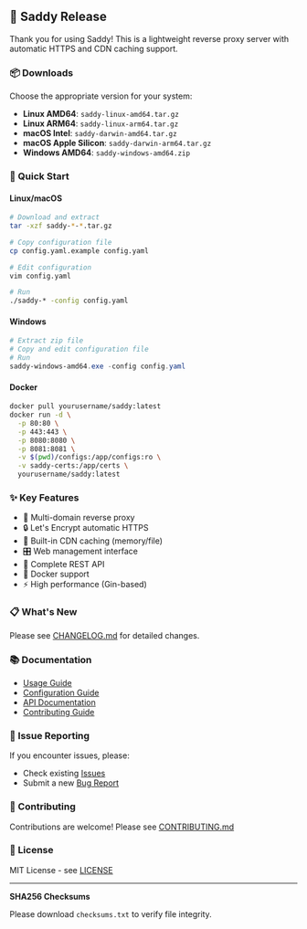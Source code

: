 ## 🎉 Saddy Release

Thank you for using Saddy! This is a lightweight reverse proxy server with automatic HTTPS and CDN caching support.

### 📦 Downloads

Choose the appropriate version for your system:

- **Linux AMD64**: `saddy-linux-amd64.tar.gz`
- **Linux ARM64**: `saddy-linux-arm64.tar.gz`
- **macOS Intel**: `saddy-darwin-amd64.tar.gz`
- **macOS Apple Silicon**: `saddy-darwin-arm64.tar.gz`
- **Windows AMD64**: `saddy-windows-amd64.zip`

### 🚀 Quick Start

#### Linux/macOS

```bash
# Download and extract
tar -xzf saddy-*-*.tar.gz

# Copy configuration file
cp config.yaml.example config.yaml

# Edit configuration
vim config.yaml

# Run
./saddy-* -config config.yaml
```

#### Windows

```powershell
# Extract zip file
# Copy and edit configuration file
# Run
saddy-windows-amd64.exe -config config.yaml
```

#### Docker

```bash
docker pull yourusername/saddy:latest
docker run -d \
  -p 80:80 \
  -p 443:443 \
  -p 8080:8080 \
  -p 8081:8081 \
  -v $(pwd)/configs:/app/configs:ro \
  -v saddy-certs:/app/certs \
  yourusername/saddy:latest
```

### ✨ Key Features

- 🚀 Multi-domain reverse proxy
- 🔒 Let's Encrypt automatic HTTPS
- 💾 Built-in CDN caching (memory/file)
- 🎛️ Web management interface
- 📡 Complete REST API
- 🐳 Docker support
- ⚡ High performance (Gin-based)

### 📋 What's New

Please see [CHANGELOG.md](https://github.com/yourusername/saddy/blob/main/CHANGELOG.md) for detailed changes.

### 📚 Documentation

- [Usage Guide](https://github.com/yourusername/saddy#readme)
- [Configuration Guide](https://github.com/yourusername/saddy/blob/main/docs/README.md)
- [API Documentation](https://github.com/yourusername/saddy/blob/main/docs/README.md)
- [Contributing Guide](https://github.com/yourusername/saddy/blob/main/CONTRIBUTING.md)

### 🐛 Issue Reporting

If you encounter issues, please:
- Check existing [Issues](https://github.com/yourusername/saddy/issues)
- Submit a new [Bug Report](https://github.com/yourusername/saddy/issues/new?template=bug_report.md)

### 🤝 Contributing

Contributions are welcome! Please see [CONTRIBUTING.md](https://github.com/yourusername/saddy/blob/main/CONTRIBUTING.md)

### 📄 License

MIT License - see [LICENSE](https://github.com/yourusername/saddy/blob/main/LICENSE)

---

**SHA256 Checksums**

Please download `checksums.txt` to verify file integrity.